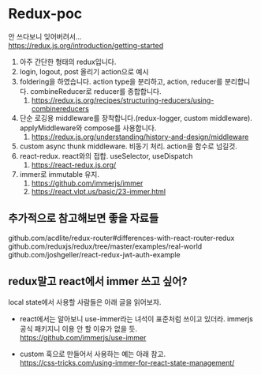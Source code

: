 # Redux-poc

안 쓰다보니 잊어버려서...  
https://redux.js.org/introduction/getting-started

1. 아주 간단한 형태의 redux입니다.
2. login, logout, post 올리기 action으로 예시
3. foldering을 하였습니다. action type을 분리하고, action, reducer를 분리합니다. combineReducer로 reducer를 종합합니다.
   1. https://redux.js.org/recipes/structuring-reducers/using-combinereducers
4. 단순 로깅용 middleware를 장착합니다.(redux-logger, custom middleware). applyMiddleware와 compose를 사용합니다.
   1. https://redux.js.org/understanding/history-and-design/middleware
5. custom async thunk middleware. 비동기 처리. action을 함수로 넘길것.
6. react-redux. react와의 접합. useSelector, useDispatch
   1. https://react-redux.js.org/
7. immer로 immutable 유지.
   1. https://github.com/immerjs/immer
   2. https://react.vlpt.us/basic/23-immer.html

## 추가적으로 참고해보면 좋을 자료들

github.com/acdlite/redux-router#differences-with-react-router-redux  
github.com/reduxjs/redux/tree/master/examples/real-world  
github.com/joshgeller/react-redux-jwt-auth-example

## redux말고 react에서 immer 쓰고 싶어?

local state에서 사용할 사람들은 아래 글을 읽어보자.

- react에서는 알아보니 use-immer라는 녀석이 표준처럼 쓰이고 있더라. immerjs 공식 패키지니 이용 안 할 이유가 없을 듯.  
  https://github.com/immerjs/use-immer

- custom 훅으로 만들어서 사용하는 예는 아래 참고.  
  https://css-tricks.com/using-immer-for-react-state-management/
